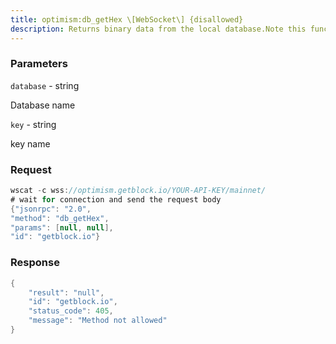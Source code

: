```yaml
---
title: optimism:db_getHex \[WebSocket\] {disallowed}
description: Returns binary data from the local database.Note this function is deprecated and will be removed in the future.
---
```


### Parameters


`database` - string

Database name

`key` - string

key name

### Request

``` java
wscat -c wss://optimism.getblock.io/YOUR-API-KEY/mainnet/ 
# wait for connection and send the request body 
{"jsonrpc": "2.0",
"method": "db_getHex",
"params": [null, null],
"id": "getblock.io"}
```

###  Response

``` java
{
    "result": "null",
    "id": "getblock.io",
    "status_code": 405,
    "message": "Method not allowed"
}
```

